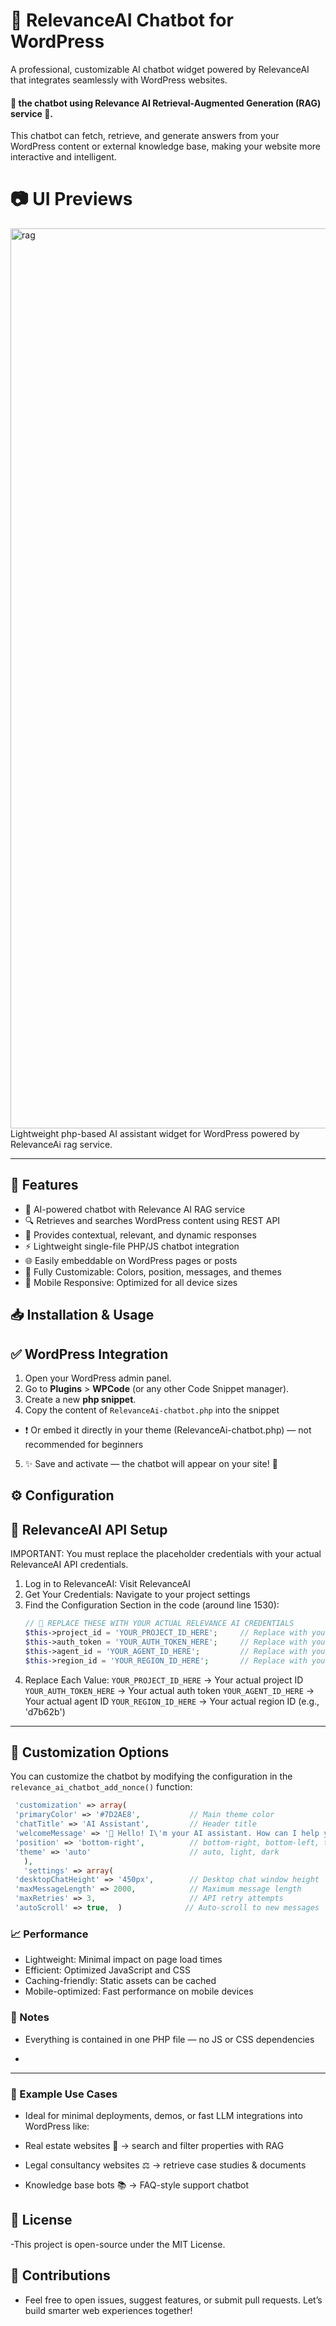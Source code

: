 # 🧠 RelevanceAI Chatbot for WordPress
A professional, customizable AI chatbot widget powered by RelevanceAI that integrates seamlessly with WordPress websites.
#### 💪 the chatbot using Relevance AI Retrieval-Augmented Generation (RAG) service 🚀.
This chatbot can fetch, retrieve, and generate answers from your WordPress content or external knowledge base, making your website more interactive and intelligent.

# 📷 UI Previews

<img width="2560" height="1440" alt="rag" src="https://github.com/user-attachments/assets/e05762e9-a816-47c3-9a76-311652d74c5a" />
Lightweight php-based AI assistant widget for WordPress powered by RelevanceAi rag service.


-----------------------------
## 🌟 Features

- 🤖 AI-powered chatbot with Relevance AI RAG service
- 🔍 Retrieves and searches WordPress content using REST API
- 💬 Provides contextual, relevant, and dynamic responses
- ⚡ Lightweight single-file PHP/JS chatbot integration
- 🌐 Easily embeddable on WordPress pages or posts
- 🎨 Fully Customizable: Colors, position, messages, and themes
- 📱 Mobile Responsive: Optimized for all device sizes

## 📥 Installation & Usage

## ✅ WordPress Integration

1. Open your WordPress admin panel.
2. Go to **Plugins** > **WPCode** (or any other Code Snippet manager).
3. Create a new **php snippet**.
4. Copy the content of `RelevanceAi-chatbot.php` into the snippet
- ❗ Or embed it directly in your theme (RelevanceAi-chatbot.php) — not recommended for beginners
5. ✨ Save and activate — the chatbot will appear on your site! 🥳

## ⚙️ Configuration
## 🔑 RelevanceAI API Setup
IMPORTANT: You must replace the placeholder credentials with your actual RelevanceAI API credentials.

1. Log in to RelevanceAI: Visit RelevanceAI
2. Get Your Credentials: Navigate to your project settings
3. Find the Configuration Section in the code (around line 1530):
    ```php
    // 🔑 REPLACE THESE WITH YOUR ACTUAL RELEVANCE AI CREDENTIALS
    $this->project_id = 'YOUR_PROJECT_ID_HERE';     // Replace with your project ID
    $this->auth_token = 'YOUR_AUTH_TOKEN_HERE';     // Replace with your auth token  
    $this->agent_id = 'YOUR_AGENT_ID_HERE';         // Replace with your agent ID
    $this->region_id = 'YOUR_REGION_ID_HERE';       // Replace with your region ID

 4. Replace Each Value:
`YOUR_PROJECT_ID_HERE` → Your actual project ID
`YOUR_AUTH_TOKEN_HERE` → Your actual auth token
`YOUR_AGENT_ID_HERE` → Your actual agent ID
`YOUR_REGION_ID_HERE` → Your actual region ID (e.g., 'd7b62b')


-----------------

## 🎨 Customization Options

You can customize the chatbot by modifying the configuration in the `relevance_ai_chatbot_add_nonce()` function:
   ```php
    'customization' => array(
    'primaryColor' => '#7D2AE8',           // Main theme color
    'chatTitle' => 'AI Assistant',         // Header title
    'welcomeMessage' => '👋 Hello! I\'m your AI assistant. How can I help you today?',
    'position' => 'bottom-right',          // bottom-right, bottom-left, top-right, top-left
    'theme' => 'auto'                      // auto, light, dark
      ),
      'settings' => array(
    'desktopChatHeight' => '450px',        // Desktop chat window height
    'maxMessageLength' => 2000,            // Maximum message length
    'maxRetries' => 3,                     // API retry attempts
    'autoScroll' => true,  )              // Auto-scroll to new messages
 ```


### 📈 Performance
  - Lightweight: Minimal impact on page load times
  - Efficient: Optimized JavaScript and CSS
  - Caching-friendly: Static assets can be cached
  - Mobile-optimized: Fast performance on mobile devices

### 📌 Notes

- Everything is contained in one PHP file — no JS or CSS dependencies

- 


---------------------
  ### 📌 Example Use Cases
  
- Ideal for minimal deployments, demos, or fast LLM integrations into WordPress like:

- Real estate websites 🏡 → search and filter properties with RAG

- Legal consultancy websites ⚖️ → retrieve case studies & documents

- Knowledge base bots 📚 → FAQ-style support chatbot

## 📜 License

-This project is open-source under the MIT License.

## 🤝 Contributions

- Feel free to open issues, suggest features, or submit pull requests. Let’s build smarter web experiences together!
